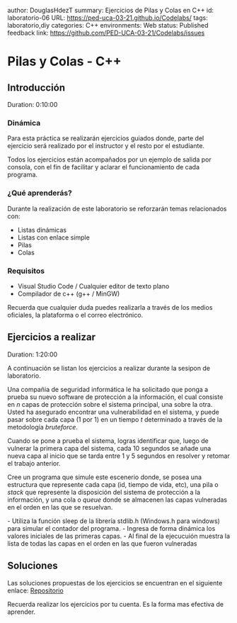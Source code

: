 author: DouglasHdezT
summary: Ejercicios de Pilas y Colas en C++
id: laboratorio-06
URL: https://ped-uca-03-21.github.io/Codelabs/
tags: laboratorio,diy
categories: C++
environments: Web
status: Published
feedback link: https://github.com/PED-UCA-03-21/Codelabs/issues

# Pilas y Colas - C++

## Introducción
Duration: 0:10:00

### Dinámica

Para esta práctica se realizarán ejercicios guiados donde, parte del ejercicio será realizado por el instructor y el resto por el estudiante.

Todos los ejercicios están acompañados por un ejemplo de salida por consola, con el fin de facilitar y aclarar el funcionamiento de cada programa.

### ¿Qué aprenderás?

Durante la realización de este laboratorio se reforzarán temas relacionados con:

- Listas dinámicas
- Listas con enlace simple
- Pilas
- Colas

### Requisitos

- Visual Studio Code / Cualquier editor de texto plano
- Compilador de c++ (g++ / MinGW)

<aside class="positive">
  Recuerda que cualquier duda puedes realizarla a través de los medios oficiales, la plataforma o el correo electrónico.
</aside>

## Ejercicios a realizar
Duration: 1:20:00

A continuación se listan los ejercicios a realizar durante la sesipon de laboratorio.

Una compañia de seguridad informática le ha solicitado que ponga a prueba su nuevo software de protección a la información, el cual consiste en *n* capas de protección sobre el sistema principal, una sobre la otra. Usted ha asegurado encontrar una vulnerabilidad en el sistema, y puede pasar sobre cada capa (1 por 1) en un tiempo *t* determinado a través de la metodología *bruteforce*. 

Cuando se pone a prueba el sistema, logras identificar que, luego de vulnerar la primera capa del sistema, cada 10 segundos se añade una nueva capa al inicio que se tarda entre 1 y 5 segundos en resolver y retomar el trabajo anterior.

Cree un programa que simule este escenerio donde, se posea una estructura que represente cada capa (id, tiempo de vida, etc), una pila o *stack* que represente la disposición del sistema de protección a la información, y una cola o *queue* donde se almacenen las capas vulneradas en el orden en las que se resuelvan. 

<aside class="negative">
  - Utiliza la función sleep de la librería stdlib.h (Windows.h para windows) para simular el contador del programa.
  - Ingresa de forma dinámica los valores iniciales de las primeras capas.
  - Al final de la ejecucuión muestra la lista de todas las capas en el orden en las que fueron vulneradas
</aside>

## Soluciones

Las soluciones propuestas de los ejercicios se encuentran en el siguiente enlace: [Repositorio](https://github.com/PED-UCA-03-21/Laboratorio-03)

<aside class="positive">
  Recuerda realizar los ejercicios por tu cuenta. Es la forma mas efectiva de aprender.
</aside>